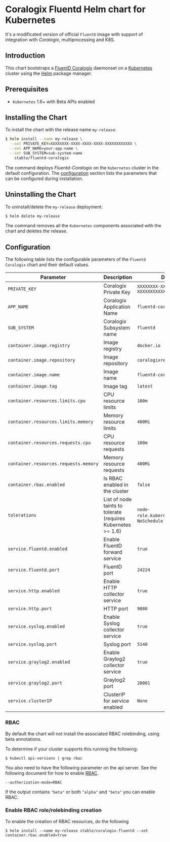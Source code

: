 # Coralogix Fluentd Helm chart for Kubernetes

It's a modificated version of official `FluentD` image with support of integration with *Coralogix*, multiprocessing and K8S.

## Introduction

This chart bootstraps a [FluentD Coralogix](https://github.com/coralogix/fluentd-coralogix-image) daemonset on a [Kubernetes](http://kubernetes.io) cluster using the [Helm](https://helm.sh) package manager.

## Prerequisites

- `Kubernetes` 1.6+ with Beta APIs enabled

## Installing the Chart

To install the chart with the release name `my-release`:

```bash
$ helm install --name my-release \
  --set PRIVATE_KEY=XXXXXXXX-XXXX-XXXX-XXXX-XXXXXXXXXXXX \
  --set APP_NAME=your-app-name \
  --set SUB_SYSTEM=sub-system-name
    stable/fluentd-coralogix
```

The command deploys *Fluentd-Coralogix* on the `Kubernetes` cluster in the default configuration. The [configuration](#configuration) section lists the parameters that can be configured during installation.

## Uninstalling the Chart

To uninstall/delete the `my-release` deployment:

```bash
$ helm delete my-release
```

The command removes all the `Kubernetes` components associated with the chart and deletes the release.

## Configuration

The following table lists the configurable parameters of the `Fluentd Coralogix` chart and their default values.

| Parameter                                  | Description                                                                                                    | Default                                        |
|--------------------------------------------|----------------------------------------------------------------------------------------------------------------|------------------------------------------------|
| `PRIVATE_KEY`                              | Coralogix Private Key                                                                                          | `XXXXXXXX-XXXX-XXXX-XXXX-XXXXXXXXXXXX`         |
| `APP_NAME`                                 | Coralogix Application Name                                                                                     | `fluentd-coralogix-image`                      |
| `SUB_SYSTEM`                               | Coralogix Subsystem name                                                                                       | `fluentd`                                      |
| `container.image.registry`                 | Image registry                                                                                                 | `docker.io`                                    |
| `container.image.repository`               | Image repository                                                                                               | `coralogixrepo`                                |
| `container.image.name`                     | Image name                                                                                                     | `fluentd-coralogix-image`                      |
| `container.image.tag`                      | Image tag                                                                                                      | `latest`                                       |
| `container.resources.limits.cpu`           | CPU resource limits                                                                                            | `100m`                                         |
| `container.resources.limits.memory`        | Memory resource limits                                                                                         | `400Mi`                                        |
| `container.resources.requests.cpu`         | CPU resource requests                                                                                          | `100m`                                         |
| `container.resources.requests.memory`      | Memory resource requests                                                                                       | `400Mi`                                        |
| `container.rbac.enabled`                   | Is RBAC enabled in the cluster                                                                                 | `false`                                        |
| `tolerations`                              | List of node taints to tolerate (requires Kubernetes >= 1.6)                                                   | `node-role.kubernetes.io/master`: `NoSchedule` |
| `service.fluentd.enabled`                  | Enable FluentD forward service                                                                                 | `true`                                         |
| `service.fluentd.port`                     | FluentD port                                                                                                   | `24224`                                        |
| `service.http.enabled`                     | Enable HTTP collector service                                                                                  | `true`                                         |
| `service.http.port`                        | HTTP port                                                                                                      | `9880`                                         |
| `service.syslog.enabled`                   | Enable Syslog collector service                                                                                | `true`                                         |
| `service.syslog.port`                      | Syslog port                                                                                                    | `5140`                                         |
| `service.graylog2.enabled`                 | Enable Graylog2 collector service                                                                              | `true`                                         |
| `service.graylog2.port`                    | Graylog2 port                                                                                                  | `20001`                                        |
| `service.clusterIP`                        | ClusterIP for service enabled                                                                                  | `None`                                         |


### RBAC

By default the chart will not install the associated RBAC rolebinding,
using beta annotations.

To determine if your cluster supports this running the following:

```console
$ kubectl api-versions | grep rbac
```

You also need to have the following parameter on the api server. See the
following document for how to enable [RBAC](https://kubernetes.io/docs/admin/authorization/rbac/).

```
--authorization-mode=RBAC
```

If the output contains `"beta"` or both `"alpha"` and `"beta"` you can enable RBAC.

### Enable RBAC role/rolebinding creation

To enable the creation of RBAC resources, do the following

```console
$ helm install --name my-release stable/coralogix-fluentd --set container.rbac.enabled=true
```
